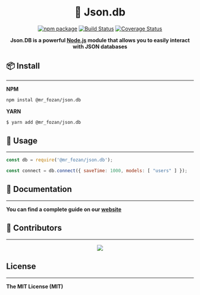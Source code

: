 <h1 align="center">📝 Json.db</h1>

<div align="center">


[![npm package](https://img.shields.io/npm/v/@mr_fozan/json.db?logo=npm&style=flat-square)](https://www.npmjs.org/package/@mr_fozan/json.db)
[![Build Status](https://img.shields.io/travis/Fozan-Developer/json.db/master?style=flat-square&logo=travis)](https://travis-ci.org/Fozan-Developer/json.db)
[![Coverage Status](https://img.shields.io/codecov/c/github/Fozan-Developer/json.db?style=flat-square&logo=codecov)](https://codecov.io/gh/Fozan-Developer/json.db)

**Json.DB is a powerful [Node.js](https://npmjs.com) module that allows you to easily interact with JSON databases**

</div>

## 📦 Install

---
**NPM**
```sh
npm instal @mr_fozan/json.db
```
**YARN**

```sh
$ yarn add @mr_fozan/json.db
```

## 🚀 Usage

---
```js
const db = require('@mr_fozan/json.db');

const connect = db.connect({ saveTime: 1000, models: [ "users" ] });
```

## 📖  Documentation
---
**You can find a complete guide on our [website](https://fozan.gitbook.io/json.db/)**

## 👥 Contributors
---
<p align="center">
  <a href="https://github.com/Fozan-Developer/json.db/graphs/contributors">
    <img src="https://contrib.rocks/image?repo=Fozan-Developer/json.db" />
  </a>
</p>

## License
---
**The MIT License (MIT)**
